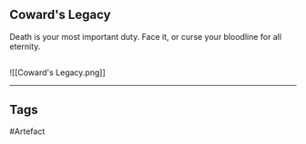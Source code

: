 ## Coward's Legacy
Death is your most important duty.
Face it, or curse your bloodline for all eternity.
## 
![[Coward's Legacy.png]]

---
## Tags
#Artefact